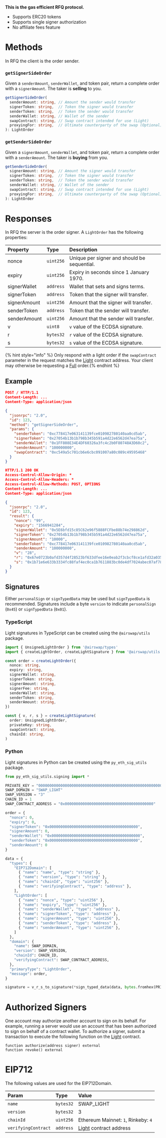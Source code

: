 **This is the gas efficient RFQ protocol.**

- Supports ERC20 tokens
- Supports single signer authorization
- No affiliate fees feature

# Methods

In RFQ the client is the order sender.

### `getSignerSideOrder`

Given a `senderAmount`, `senderWallet`, and token pair, return a complete order with a `signerAmount`. The taker is **selling** to you.

```TypeScript
getSignerSideOrder(
  senderAmount: string, // Amount the sender would transfer
  signerToken: string,  // Token the signer would transfer
  senderToken: string,  // Token the sender would transfer
  senderWallet: string, // Wallet of the sender
  swapContract: string, // Swap contract intended for use (Light)
  proxyingFor: string,  // Ultimate counterparty of the swap (Optional)
): LightOrder
```

### `getSenderSideOrder`

Given a `signerAmount`, `senderWallet`, and token pair, return a complete order with a `senderAmount`. The taker is **buying** from you.

```TypeScript
getSenderSideOrder(
  signerAmount: string, // Amount the signer would transfer
  signerToken: string,  // Token the signer would transfer
  senderToken: string,  // Token the sender would transfer
  senderWallet: string, // Wallet of the sender
  swapContract: string, // Swap contract intended for use (Light)
  proxyingFor: string,  // Ultimate counterparty of the swap (Optional)
): LightOrder
```

# Responses

In RFQ the server is the order signer. A `LightOrder` has the following properties:

| Property     | Type      | Description                                 |
| :----------- | :-------- | :------------------------------------------ |
| nonce        | `uint256` | Unique per signer and should be sequential. |
| expiry       | `uint256` | Expiry in seconds since 1 January 1970.     |
| signerWallet | `address` | Wallet that sets and signs terms.           |
| signerToken  | `address` | Token that the signer will transfer.        |
| signerAmount | `uint256` | Amount that the signer will transfer.       |
| senderToken  | `address` | Token that the sender will transfer.        |
| senderAmount | `uint256` | Amount that the sender will transfer.       |
| v            | `uint8`   | `v` value of the ECDSA signature.           |
| r            | `bytes32` | `r` value of the ECDSA signature.           |
| s            | `bytes32` | `s` value of the ECDSA signature.           |

{% hint style="info" %} Only respond with a light order if the `swapContract` parameter in the request matches the [Light](./contract-deployments.md) contract address. Your client may otherwise be requesting a [Full](./full.md) order.{% endhint %}

## Example

```json
POST / HTTP/1.1
Content-Length: ...
Content-Type: application/json

{
  "jsonrpc": "2.0",
  "id": 123,
  "method": "getSignerSideOrder",
  "params": {
    "senderToken": "0xc778417e063141139fce010982780140aa0cd5ab",
    "signerToken": "0x27054b13b1b798b345b591a4d22e6562d47ea75a",
    "senderWallet": "0x1FF808E34E4DF60326a3fc4c2b0F80748A3D60c2",
    "senderAmount": "100000000",
    "swapContract": "0xc549a5c701cb6e6cbc091007a80c089c49595468"
  }
}
```

```json
HTTP/1.1 200 OK
Access-Control-Allow-Origin: *
Access-Control-Allow-Headers: *
Access-Control-Allow-Methods: POST, OPTIONS
Content-Length: ...
Content-Type: application/json

{
  "jsonrpc": "2.0",
  "id": 123,
  "result": {
    "nonce": "99",
    "expiry": "1566941284",
    "signerWallet": "0x5E6bfd15c85C62e96f5888FCFbe88b74e298862d",
    "signerToken": "0x27054b13b1b798b345b591a4d22e6562d47ea75a",
    "signerAmount": "10000",
    "senderToken": "0xc778417e063141139fce010982780140aa0cd5ab",
    "senderAmount": "100000000",
    "v": "28",
    "r": "0x67e0723b0afd357d4f28523bf633dfee16e0eab2f3cbcf8ce1afd32a035d2764",
    "s": "0x1b71e6e633b3334fc88faf4ec0ca1b7611883bc0de4df7024abec07af78b97c3"
  }
}
```

## Signatures

Either `personalSign` or `signTypedData` may be used but `signTypedData` is recommended. Signatures include a byte `version` to indicate `personalSign` (`0x45`) or `signTypedData` (`0x01`).

### TypeScript

Light signatures in TypeScript can be created using the `@airswap/utils` package.

```typescript
import { UnsignedLightOrder } from '@airswap/types'
import { createLightOrder, createLightSignature } from '@airswap/utils'

const order = createLightOrder({
  nonce: string,
  expiry: string,
  signerWallet: string,
  signerToken: string,
  signerAmount: string,
  signerFee: string,
  senderWallet: string,
  senderToken: string,
  senderAmount: string,
})

const { v, r, s } = createLightSignature(
  order: UnsignedLightOrder,
  privateKey: string,
  swapContract: string,
  chainId: string,
)
```

### Python

Light signatures in Python can be created using the `py_eth_sig_utils` package.

```python
from py_eth_sig_utils.signing import *

PRIVATE_KEY = "0000000000000000000000000000000000000000000000000000000000000000"
SWAP_DOMAIN = "SWAP_LIGHT"
SWAP_VERSION = "3"
CHAIN_ID = 1
SWAP_CONTRACT_ADDRESS = "0x0000000000000000000000000000000000000000"

order = {
  "nonce": 0,
  "expiry": 0,
  "signerToken": "0x0000000000000000000000000000000000000000",
  "signerAmount": 0,
  "senderWallet": "0x0000000000000000000000000000000000000000",
  "senderToken": "0x0000000000000000000000000000000000000000",
  "senderAmount": 0
}

data = {
  "types": {
    "EIP712Domain": [
      { "name": "name", "type": "string" },
      { "name": "version", "type": "string" },
      { "name": "chainId", "type": "uint256" },
      { "name": "verifyingContract", "type": "address" },
    ],
    "LightOrder": [
      { "name": "nonce", "type": "uint256" },
      { "name": "expiry", "type": "uint256" },
      { "name": "senderWallet", "type": "address" },
      { "name": "signerToken", "type": "address" },
      { "name": "signerAmount", "type": "uint256" },
      { "name": "senderToken", "type": "address" },
      { "name": "senderAmount", "type": "uint256" },
    ]
  },
  "domain": {
    "name": SWAP_DOMAIN,
    "version": SWAP_VERSION,
    "chainId": CHAIN_ID,
    "verifyingContract": SWAP_CONTRACT_ADDRESS,
  },
  "primaryType": "LightOrder",
  "message": order,
}

signature = v_r_s_to_signature(*sign_typed_data(data, bytes.fromhex(PRIVATE_KEY))).hex()
```

# Authorized Signers

One account may authorize another account to sign on its behalf. For example, running a server would use an account that has been authorized to sign on behalf of a contract wallet. To authorize a signer, submit a transaction to execute the following function on the [Light](./contract-deployments.md) contract.

```
function authorize(address signer) external
function revoke() external
```

# EIP712

The following values are used for the EIP712Domain.

| Param               | Type      | Value                                               |
| :------------------ | :-------- | :-------------------------------------------------- |
| `name`              | `bytes32` | SWAP_LIGHT                                          |
| `version`           | `bytes32` | 3                                                   |
| `chainId`           | `uint256` | Ethereum Mainnet: `1`, Rinkeby: `4`                 |
| `verifyingContract` | `address` | [Light](./contract-deployments.md) contract address |
